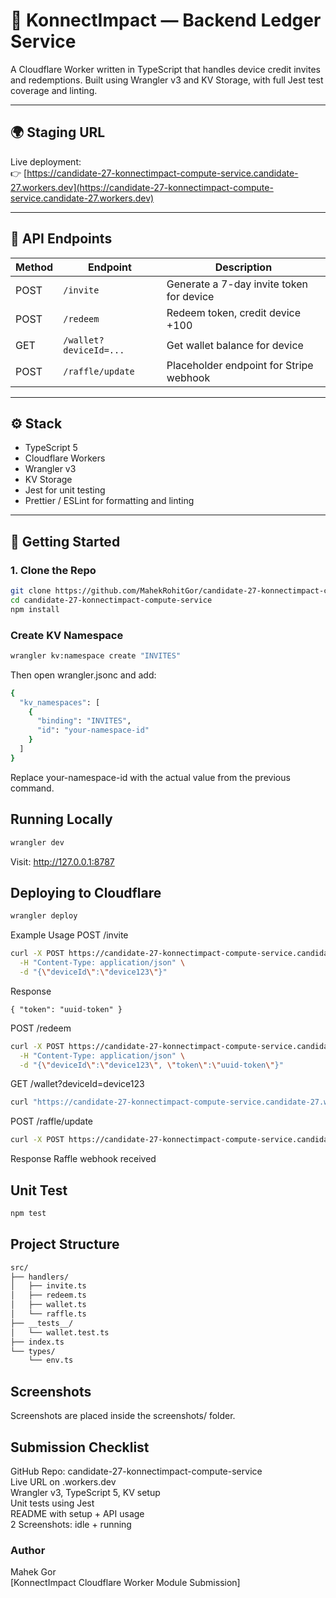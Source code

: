# 🔗 KonnectImpact — Backend Ledger Service

A Cloudflare Worker written in TypeScript that handles device credit invites and redemptions. Built using Wrangler v3 and KV Storage, with full Jest test coverage and linting.

---

## 🌍 Staging URL

Live deployment:  
👉 [https://candidate-27-konnectimpact-compute-service.candidate-27.workers.dev](https://candidate-27-konnectimpact-compute-service.candidate-27.workers.dev)

---

## 📁 API Endpoints

| Method | Endpoint               | Description                                 |
|--------|------------------------|---------------------------------------------|
| POST   | `/invite`              | Generate a 7-day invite token for device    |
| POST   | `/redeem`              | Redeem token, credit device +100            |
| GET    | `/wallet?deviceId=...` | Get wallet balance for device               |
| POST   | `/raffle/update`       | Placeholder endpoint for Stripe webhook     |

---

## ⚙️ Stack

- TypeScript 5
- Cloudflare Workers
- Wrangler v3
- KV Storage
- Jest for unit testing
- Prettier / ESLint for formatting and linting

---

## 🚀 Getting Started

### 1. Clone the Repo

```bash
git clone https://github.com/MahekRohitGor/candidate-27-konnectimpact-compute-service
cd candidate-27-konnectimpact-compute-service
npm install
```
### Create KV Namespace
```bash
wrangler kv:namespace create "INVITES"
```

Then open wrangler.jsonc and add:
```bash
{
  "kv_namespaces": [
    {
      "binding": "INVITES",
      "id": "your-namespace-id"
    }
  ]
}
```

Replace your-namespace-id with the actual value from the previous command.

## Running Locally
```bash
wrangler dev
```
Visit: http://127.0.0.1:8787

## Deploying to Cloudflare
``` bash
wrangler deploy
```

Example Usage
POST /invite

```bash
curl -X POST https://candidate-27-konnectimpact-compute-service.candidate-27.workers.dev/invite \
  -H "Content-Type: application/json" \
  -d "{\"deviceId\":\"device123\"}"
```

Response
```
{ "token": "uuid-token" }
```

POST /redeem
```bash
curl -X POST https://candidate-27-konnectimpact-compute-service.candidate-27.workers.dev/redeem \
  -H "Content-Type: application/json" \
  -d "{\"deviceId\":\"device123\", \"token\":\"uuid-token\"}"
```

GET /wallet?deviceId=device123
```bash
curl "https://candidate-27-konnectimpact-compute-service.candidate-27.workers.dev/wallet?deviceId=device123"
```

POST /raffle/update
```bash
curl -X POST https://candidate-27-konnectimpact-compute-service.candidate-27.workers.dev/raffle/update
```

Response
Raffle webhook received

## Unit Test
```bash
npm test
```

## Project Structure
```bash
src/
├── handlers/
│   ├── invite.ts
│   ├── redeem.ts
│   ├── wallet.ts
│   └── raffle.ts
├── __tests__/
│   └── wallet.test.ts
├── index.ts
└── types/
    └── env.ts
```

## Screenshots
Screenshots are placed inside the screenshots/ folder.<br>

## Submission Checklist
GitHub Repo: candidate-27-konnectimpact-compute-service<br>
Live URL on .workers.dev<br>
Wrangler v3, TypeScript 5, KV setup<br>
Unit tests using Jest<br>
README with setup + API usage<br>
2 Screenshots: idle + running<br>

### Author
Mahek Gor <br>
[KonnectImpact Cloudflare Worker Module Submission] <br>